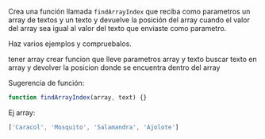 Crea una función llamada `findArrayIndex` que reciba como parametros un array de textos y un texto y devuelve la 
posición del array cuando el valor del array sea igual al valor del texto que enviaste como parametro.

Haz varios ejemplos y compruebalos.


tener array
crear funcion que lleve parametros array y texto
buscar texto en array y devolver la posicion donde se encuentra dentro del array


Sugerencia de función:

```js
function findArrayIndex(array, text) {}
```

Ej array:
````js
['Caracol', 'Mosquito', 'Salamandra', 'Ajolote']
````

